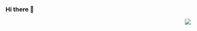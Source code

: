 ### Hi there 👋
<img align = "right" src = "https://visitor-badge.laobi.icu/badge?page_id=ViestaBa.ViestaBa" />
<!--
**ViestaBa/ViestaBa** is a ✨ _special_ ✨ repository because its `README.md` (this file) appears on your GitHub profile.

Here are some ideas to get you started:

- 🔭 I’m currently working on ...
- 🌱 I’m currently learning ...
- 👯 I’m looking to collaborate on ...
- 🤔 I’m looking for help with ...
- 💬 Ask me about ...
- 📫 How to reach me: ...
- 😄 Pronouns: ...
- ⚡ Fun fact: ...
-->
